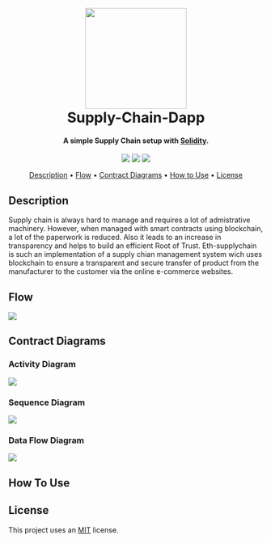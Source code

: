 <h1 align="center">
  <br>
  <a><img src="https://github.com/rishav4101/eth-supplychain-dapp/blob/main/images/logo.png" width="200"></a>
  <br>  
  Supply-Chain-Dapp
  <br>
</h1>

<h4 align="center">A simple Supply Chain setup with <a href="https://docs.soliditylang.org/en/v0.8.4/" target="_blank">Solidity</a>.</h4>

<p align="center">
  <a >
    <img src="https://img.shields.io/badge/dependencies-up%20to%20date-brightgreen.svg">
       
  </a>
  <a href="https://github.com/rishav4101/eth-supplychain-dapp/issues"><img src="https://img.shields.io/github/issues/rishav4101/eth-supplychain-dapp.svg"></a>
  
  <a href="https://opensource.org/licenses/MIT">
    <img src="https://img.shields.io/badge/license-MIT-green.svg">
  </a>
</p>

<p align="center">
  <a href="#description">Description</a> •
  <a href="#flow">Flow</a> •
  <a href="#contract-diagrams">Contract Diagrams</a> •
  <a href="#how-to-use">How to Use</a> •
  <a href="#license">License</a>
</p>

## Description
Supply chain is always hard to manage and requires a lot of admistrative machinery. However, when managed with smart contracts using blockchain, a lot of the paperwork is reduced.
Also it leads to an increase in transparency and helps to build an efficient Root of Trust. Eth-supplychain is such an implementation of a supply chian management system wich uses 
blockchain to ensure a transparent and secure transfer of product from the manufacturer to the customer via the online e-commerce websites.

## Flow
<p align="centre">
  <a>
    <img src="https://github.com/rishav4101/eth-supplychain-dapp/blob/main/images/flow.png?raw=true">
  </a>
</p>

## Contract Diagrams
### Activity Diagram
<p align="centre">
  <a>
    <img src="https://github.com/rishav4101/eth-supplychain-dapp/blob/main/images/activitydiagram.png?raw=true">
  </a>
</p>
<h3> Sequence Diagram</h3>
<p align="centre">
  <a>
    <img src="https://github.com/rishav4101/eth-supplychain-dapp/blob/main/images/sequencediagram.png?raw=true">
  </a>
</p>
<h3> Data Flow Diagram </h3>
<p align="centre">
  <a>
    <img src="https://github.com/rishav4101/eth-supplychain-dapp/blob/main/images/dataflow.png?raw=true">
  </a>
</p>

## How To Use

## License
This project uses an [MIT](https://opensource.org/licenses/MIT) license.
